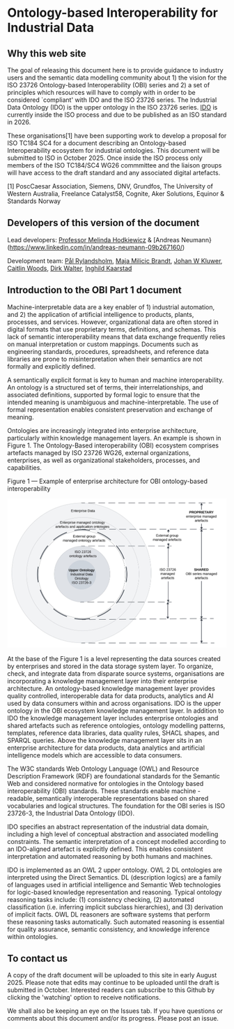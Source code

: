 # Ontology-based Interoperability for Industrial Data

## Why this web site

The goal of releasing this document here is to provide guidance to industry users and the semantic data modelling community about 1) the vision for the ISO 23726 Ontology-based Interoperability (OBI) series and 2) a set of principles which resources will have to comply with in order to be considered `compliant' with IDO and the ISO 23726 series. The Industrial Data Ontology (IDO) is the upper ontology in the ISO 23726 series. [IDO](https://rds.posccaesar.org/ontology/lis14/) is currently inside the ISO process and due to be published as an ISO standard in 2026. 

These organisations[1] have been supporting work to develop a proposal for ISO TC184 SC4 for a document describing an Ontology-based Interoperability ecosystem for industrial ontologies. This document will be submitted to ISO in October 2025. Once inside the ISO process only members of the ISO TC184/SC4 WG26 commmittee and the liaison groups will have access to the draft standard and any associated digital artefacts. 

[1] PoscCaesar Association, Siemens, DNV, Grundfos, The University of Western Australia, Freelance Catalyst58, Cognite, Aker Solutions, Equinor & Standards Norway

## Developers of this version of the document

Lead developers: [Professor Melinda Hodkiewicz](https://www.linkedin.com/in/melinda-hodkiewicz-b6bbba7/)  & [Andreas Neumann}(https://www.linkedin.com/in/andreas-neumann-09b267160/) 

Development team: [Pål Rylandsholm](https://www.linkedin.com/in/prylandsholm/), [Maja Milicic Brandt](https://www.linkedin.com/in/majamilicicbrandt/), [Johan W Kluwer](https://www.linkedin.com/in/johanwkluwer/), [Caitlin Woods](https://www.linkedin.com/in/caitlin-woods/), [Dirk Walter](https://www.linkedin.com/in/dirk-walther/), [Inghild Kaarstad](https://www.linkedin.com/in/inghild-kaarstad-936734a/) 

## Introduction to the OBI Part 1 document

Machine-interpretable data are a key enabler of 1) industrial automation, and 2) the application of artificial intelligence to products, plants, processes, and services. However, organizational data are often stored in digital formats that use proprietary terms, definitions, and schemas. This lack of semantic interoperability means that data exchange frequently relies on manual interpretation or custom mappings. Documents such as engineering standards, procedures, spreadsheets, and reference data libraries are prone to misinterpretation when their semantics are not formally and explicitly defined.

A semantically explicit format is key to human and machine interoperability. An ontology is a structured set of terms, their interrelationships, and associated definitions, supported by formal logic to ensure that the intended meaning is unambiguous and machine-interpretable. The use of formal representation enables consistent preservation and exchange of meaning.

Ontologies are increasingly integrated into enterprise architecture, particularly within knowledge management layers. An example is shown in Figure 1. The Ontology-Based interoperability (OBI) ecosystem comprises artefacts managed by ISO 23726 WG26, external organizations, enterprises, as well as organizational stakeholders, processes, and capabilities.

Figure 1 — Example of enterprise architecture for OBI ontology-based interoperability

![Figure 1 — Example of enterprise architecture for OBI ontology-based interoperability](https://github.com/PCA-POSC-Caesar-Association/Public_ISO23726-1/blob/main/images/OBI_ecosystem.jpeg)


At the base of the Figure 1 is a level representing the data sources created by enterprises and stored in the data storage system layer. To organize, check, and integrate data from disparate source systems, organisations are incorporating a knowledge management layer into their enterprise architecture. An ontology-based knowledge management layer provides quality controlled, interoperable data for data products, analytics and AI used by data consumers within and across organisations. IDO is the upper ontology in the OBI ecosystem knowledge management layer. In addition to IDO the knowledge management layer includes enterprise ontologies and shared artefacts such as reference ontologies, ontology modelling patterns, templates, reference data libraries, data quality rules, SHACL shapes, and SPARQL queries. Above the knowledge management layer sits in an enterprise architecture for data products, data analytics and artificial intelligence models which are accessible to data consumers.

The W3C standards Web Ontology Language (OWL) and Resource Description Framework (RDF) are foundational standards for the Semantic Web and considered normative for ontologies in the Ontology based interoperability (OBI) standards. These standards enable machine -readable, semantically interoperable representations based on shared vocabularies and logical structures. The foundation for the OBI series is ISO 23726-3, the Industrial Data Ontology (IDO).

IDO specifies an abstract representation of the industrial data domain, including a high level of conceptual abstraction and associated modelling constraints. The semantic interpretation of a concept modelled according to an IDO-aligned artefact is explicitly defined. This enables consistent interpretation and automated reasoning by both humans and machines.

IDO is implemented as an OWL 2 upper ontology. OWL 2 DL ontologies are interpreted using the Direct Semantics. DL (description logics) are a family of languages used in artificial intelligence and Semantic Web technologies for logic-based knowledge representation and reasoning. Typical ontology reasoning tasks include: (1) consistency checking, (2) automated classification (i.e. inferring implicit subclass hierarchies), and (3) derivation of implicit facts. OWL DL reasoners are software systems that perform these reasoning tasks automatically. Such automated reasoning is essential for quality assurance, semantic consistency, and knowledge inference within ontologies.

## To contact us
A copy of the draft document will be uploaded to this site in early August 2025. Please note that edits may continue to be uploaded until the draft is submitted in October. Interested readers can subscribe to this Github by clicking the 'watching' option to receive notifications.

We shall also be keeping an eye on the Issues tab. If you have questions or comments about this document and/or its progress. Please post an issue.
